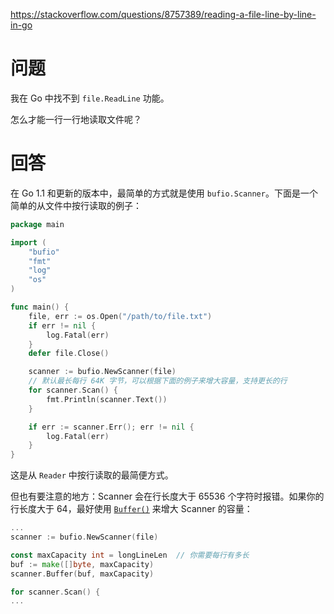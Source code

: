 <https://stackoverflow.com/questions/8757389/reading-a-file-line-by-line-in-go>

# 问题

我在 Go 中找不到 `file.ReadLine` 功能。

怎么才能一行一行地读取文件呢？

# 回答

在 Go 1.1 和更新的版本中，最简单的方式就是使用 `bufio.Scanner`。下面是一个简单的从文件中按行读取的例子：

```go
package main

import (
    "bufio"
    "fmt"
    "log"
    "os"
)

func main() {
    file, err := os.Open("/path/to/file.txt")
    if err != nil {
        log.Fatal(err)
    }
    defer file.Close()

    scanner := bufio.NewScanner(file)
    // 默认最长每行 64K 字节，可以根据下面的例子来增大容量，支持更长的行
    for scanner.Scan() {
        fmt.Println(scanner.Text())
    }

    if err := scanner.Err(); err != nil {
        log.Fatal(err)
    }
}
```

这是从 `Reader` 中按行读取的最简便方式。

但也有要注意的地方：Scanner 会在行长度大于 65536 个字符时报错。如果你的行长度大于 64，最好使用 [`Buffer()`](https://pkg.go.dev/bufio#Scanner.Buffer) 来增大 Scanner 的容量：

```go
...
scanner := bufio.NewScanner(file)

const maxCapacity int = longLineLen  // 你需要每行有多长
buf := make([]byte, maxCapacity)
scanner.Buffer(buf, maxCapacity)

for scanner.Scan() {
...
```